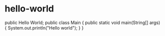 # hello-world
public Hello World;
public class Main {
    public static void main(String[] args) {
        System.out.println("Hello world");
    }
}
